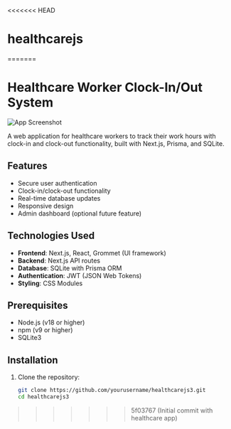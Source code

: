 <<<<<<< HEAD
# healthcarejs
=======
# Healthcare Worker Clock-In/Out System

![App Screenshot](public/screenshot.png) <!-- Add a screenshot if available -->

A web application for healthcare workers to track their work hours with clock-in and clock-out functionality, built with Next.js, Prisma, and SQLite.

## Features

- Secure user authentication
- Clock-in/clock-out functionality
- Real-time database updates
- Responsive design
- Admin dashboard (optional future feature)

## Technologies Used

- **Frontend**: Next.js, React, Grommet (UI framework)
- **Backend**: Next.js API routes
- **Database**: SQLite with Prisma ORM
- **Authentication**: JWT (JSON Web Tokens)
- **Styling**: CSS Modules

## Prerequisites

- Node.js (v18 or higher)
- npm (v9 or higher)
- SQLite3

## Installation

1. Clone the repository:
   ```bash
   git clone https://github.com/yourusername/healthcarejs3.git
   cd healthcarejs3
>>>>>>> 5f03767 (Initial commit with healthcare app)

